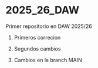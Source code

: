 # 2025_26_DAW

Primer repositorio en DAW 2025/26

1. Primeros correcion

2. Segundos cambios

3. Cambios en la branch MAIN
